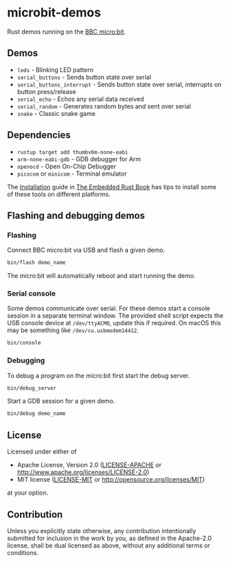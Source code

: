 # microbit-demos

Rust demos running on the [BBC micro:bit](https://microbit.org/).

## Demos

- `leds` - Blinking LED pattern
- `serial_buttons` - Sends button state over serial
- `serial_buttons_interrupt` - Sends button state over serial, interrupts on button press/release
- `serial_echo` - Echos any serial data received
- `serial_random` - Generates random bytes and sent over serial
- `snake` - Classic snake game

## Dependencies

- `rustup target add thumbv6m-none-eabi`
- `arm-none-eabi-gdb` - GDB debugger for Arm
- `openocd` - Open On-Chip Debugger
- `picocom` or `minicom` - Terminal emulator

The [Installation](https://rust-embedded.github.io/book/intro/install.html)
guide in [The Embedded Rust Book](https://rust-embedded.github.io/book/intro/index.html)
has tips to install some of these tools on different platforms.

## Flashing and debugging demos

### Flashing

Connect BBC micro:bit via USB and flash a given demo.

```sh
bin/flash demo_name
```

The micro:bit will automatically reboot and start running the demo.

### Serial console

Some demos communicate over serial. For these demos start a console session in a
separate terminal window. The provided shell script expects the USB console
device at `/dev/ttyACM0`, update this if required. On macOS this may be something like `/dev/cu.usbmodem14412`.

```sh
bin/console
```

### Debugging

To debug a program on the micro:bit first start the debug server.

```sh
bin/debug_server
```

Start a GDB session for a given demo.

```sh
bin/debug demo_name
```

## License

Licensed under either of

- Apache License, Version 2.0
  ([LICENSE-APACHE](LICENSE-APACHE) or http://www.apache.org/licenses/LICENSE-2.0)
- MIT license
  ([LICENSE-MIT](LICENSE-MIT) or http://opensource.org/licenses/MIT)

at your option.

## Contribution

Unless you explicitly state otherwise, any contribution intentionally submitted
for inclusion in the work by you, as defined in the Apache-2.0 license, shall be
dual licensed as above, without any additional terms or conditions.
